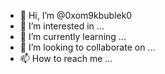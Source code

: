 - 👋 Hi, I’m @0xom9kbublek0
- 👀 I’m interested in ...
- 🌱 I’m currently learning ...
- 💞️ I’m looking to collaborate on ...
- 📫 How to reach me ...

<!---
0xom9kbublek0/0xom9kbublek0 is a ✨ special ✨ repository because its `README.md` (this file) appears on your GitHub profile.
You can click the Preview link to take a look at your changes.
